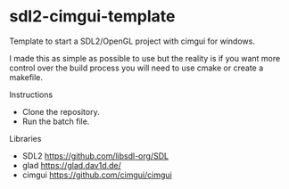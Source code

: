 # sdl2-cimgui-template

Template to start a SDL2/OpenGL project with cimgui for windows.

I made this as simple as possible to use but the reality is if you want more control over the build process you will need to use cmake or create a makefile.

Instructions
  - Clone the repository.
  - Run the batch file.
  
Libraries
  - SDL2 https://github.com/libsdl-org/SDL
  - glad https://glad.dav1d.de/
  - cimgui https://github.com/cimgui/cimgui
